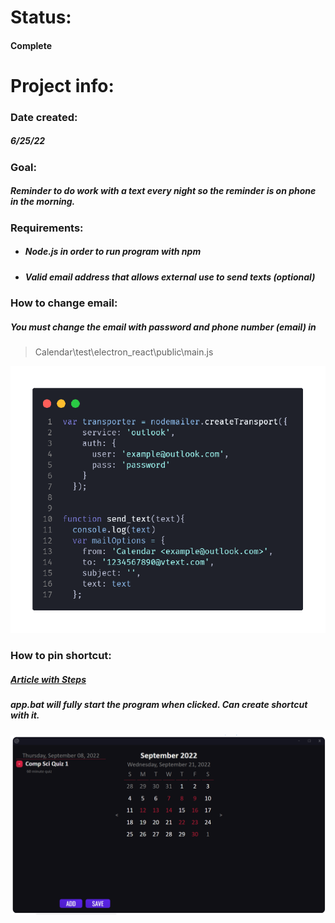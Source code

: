 # Status:
#### Complete
# Project info:
### Date created:
##### 6/25/22
### Goal:
##### Reminder to do work with a text every night so the reminder is on phone in the morning.
### Requirements:
- ##### Node.js in order to run program with npm
- ##### Valid email address that allows external use to send texts (optional)
### How to change email:
##### You must change the email with password and phone number (email) in
> Calendar\test\electron_react\public\main.js

![Example of code](https://github.com/coltonk1/Code/blob/main/Calendar/replace-image.png)
### How to pin shortcut:
##### [Article with Steps](https://www.digitalcitizen.life/how-pin-any-folder-windows-7-taskbar/)
##### app.bat will fully start the program when clicked. Can create shortcut with it.

![Example of project](https://github.com/coltonk1/Code/blob/main/Calendar/example-image.png)